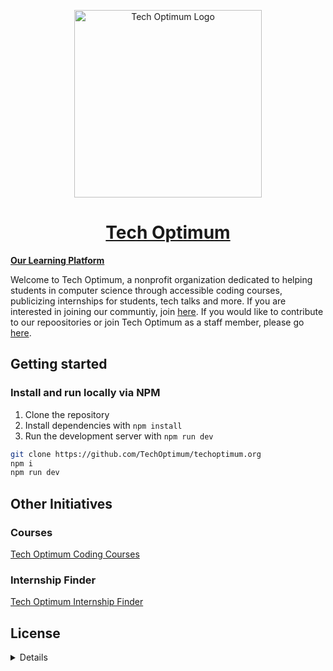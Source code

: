 <p align="center"><img width="300" alt="Tech Optimum Logo" src="https://www.techoptimum.org/logo-transparent.png"></p>
<h1 align="center"><a href="https://techoptimum.org">Tech Optimum</a></h1>

[**Our Learning Platform**](https://dashboard.techoptimum.org)

Welcome to Tech Optimum, a nonprofit organization dedicated to helping students in computer science through accessible coding courses, publicizing internships for students, tech talks and more. If you are interested in joining our communtiy, join [here](https://techoptimum.org/discord). If you would like to contribute to our repoositories or join Tech Optimum as a staff member, please go [here](https://techoptimum.org/join-team).


## Getting started
### Install and run locally via NPM
1. Clone the repository
2. Install dependencies with `npm install`
3. Run the development server with `npm run dev`

```bash
git clone https://github.com/TechOptimum/techoptimum.org
npm i
npm run dev
```

## Other Initiatives
### Courses
[Tech Optimum Coding Courses](https://github.com/TechOptimum/courses)
### Internship Finder
[Tech Optimum Internship Finder](https://github.com/TechOptimum/internships)

## License
<details>Copyright (c) 2022 Tech Optimum

Permission is hereby granted, free of charge, to any person obtaining a copy
of this software and associated documentation files (the "Software"), to deal
in the Software without restriction, including without limitation the rights
to use, copy, modify, merge, publish, distribute, sublicense, and/or sell
copies of the Software, and to permit persons to whom the Software is
furnished to do so, subject to the following conditions:

The above copyright notice and this permission notice shall be included in all
copies or substantial portions of the Software.

THE SOFTWARE IS PROVIDED "AS IS", WITHOUT WARRANTY OF ANY KIND, EXPRESS OR
IMPLIED, INCLUDING BUT NOT LIMITED TO THE WARRANTIES OF MERCHANTABILITY,
FITNESS FOR A PARTICULAR PURPOSE AND NONINFRINGEMENT. IN NO EVENT SHALL THE
AUTHORS OR COPYRIGHT HOLDERS BE LIABLE FOR ANY CLAIM, DAMAGES OR OTHER
LIABILITY, WHETHER IN AN ACTION OF CONTRACT, TORT OR OTHERWISE, ARISING FROM,
OUT OF OR IN CONNECTION WITH THE SOFTWARE OR THE USE OR OTHER DEALINGS IN THE
SOFTWARE. </details> 

